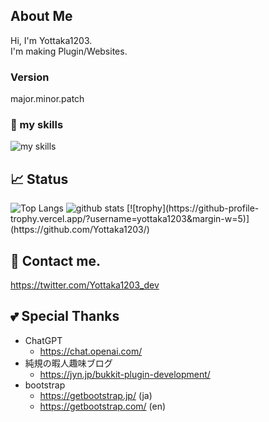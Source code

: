 ## About Me
Hi, I'm Yottaka1203.<br>
I'm making Plugin/Websites.
### Version
major.minor.patch
### 🌱 my skills
<img alt="my skills" src="https://skillicons.dev/icons?theme=&perline=8&i=html,css,python,cs,bootstrap,figma,github,vscode,visualstudio,java" />

## 📈 Status
<img alt="Top Langs" src="https://github-readme-stats.vercel.app/api/top-langs/?username=yottaka1203&layout=compact&show_icons=true" />
<img alt="github stats" src="https://github-readme-stats.vercel.app/api?username=yottaka1203" />
[![trophy](https://github-profile-trophy.vercel.app/?username=yottaka1203&margin-w=5)](https://github.com/Yottaka1203/)

## 📨 Contact me.
https://twitter.com/Yottaka1203_dev
## 💕 Special Thanks
- ChatGPT
  - https://chat.openai.com/
- 純規の暇人趣味ブログ
  - https://jyn.jp/bukkit-plugin-development/
- bootstrap
  - https://getbootstrap.jp/ (ja)
  - https://getbootstrap.com/ (en)

